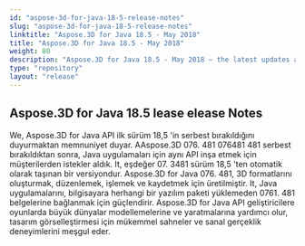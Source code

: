 ```yaml
---
id: "aspose-3d-for-java-18-5-release-notes"
slug: "aspose-3d-for-java-18-5-release-notes"
linktitle: "Aspose.3D for Java 18.5 - May 2018"
title: "Aspose.3D for Java 18.5 - May 2018"
weight: 80
description: "Aspose.3D for Java 18.5 - May 2018 – the latest updates and fixes."
type: "repository"
layout: "release"
---
```

## **Aspose.3D for Java 18.5 lease elease Notes**
We, Aspose.3D for Java API ilk sürüm 18,5 'in serbest bırakıldığını duyurmaktan memnuniyet duyar. AAspose.3D 076. 481 076481 481 serbest bırakıldıktan sonra, Java uygulamaları için aynı API inşa etmek için müşterilerden istekler aldık. It, eşdeğer 07. 3481 sürüm 18,5 'ten otomatik olarak taşınan bir versiyondur. Aspose.3D for Java 076. 481, 3D formatlarını oluşturmak, düzenlemek, işlemek ve kaydetmek için üretilmiştir. It, Java uygulamalarını, bilgisayara herhangi bir yazılım paketi yüklemeden 0761. 481 belgelerine bağlanmak için güçlendirir. Aspose.3D for Java API geliştiricilere oyunlarda büyük dünyalar modellemelerine ve yaratmalarına yardımcı olur, tasarım görselleştirmesi için mükemmel sahneler ve sanal gerçeklik deneyimlerini meşgul eder.
